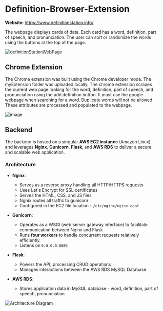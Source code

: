 # Definition-Browser-Extension
**Website:** https://www.definitionstation.info/

The webpage displays cards of data. Each card has a word, definition, part of speech, and pronunciation. The user can sort or randomize the words using the buttons at the top of the page.

![definitionStationWebPage](https://github.com/user-attachments/assets/06450908-7a56-4ca7-a23b-de0f3dba2a94)


## Chrome Extension
The Chrome extension was built using the Chrome developer mode. The myExtension folder was uploaded locally. The chrome extension scrapes the current web page looking for the word, definition, part of speech, and pronunciation using the add definition button. It must use the google webpage when searching for a word. Duplicate words will not be allowed. These attributes are processed and populated to the webpage. 

![image](https://github.com/user-attachments/assets/8130a763-3f2f-4a45-960b-3b721602fff0)

## Backend
The backend is hosted on a singular **AWS EC2 instance** (Amazon Linux) and leverages **Nginx**, **Gunicorn**, **Flask**, and **AWS RDS** to deliver a secure and scalable web application.

### Architecture

- **Nginx**:
   - Serves as a reverse proxy handling all HTTP/HTTPS requests
   - Uses Let's Encrypt for SSL certificates
   - Serves the HTML, CSS, and JS files
   - Ngnix routes all traffic to gunicorn
   - Configured in the EC2 file location - `/etc/nginx/nginx.conf`
 
- **Gunicorn**:
   - Operates as a WSGI (web server gateway interface) to facilitate communication between Nginx and Flask
   - Runs **four workers** to handle concurrent requests relatively efficiently.
   - Listens on `0.0.0.0:8080`
 
- **Flask**:
   - Powers the API, processing CRUD operations
   - Manages interactions between the AWS RDS MySQL Database

- **AWS RDS**:
   - Stores application data in MySQL database - word, definition, part of speech, pronunciation

 ![Architecture Diagram](https://github.com/user-attachments/assets/30cbac00-1f6e-4e26-be0a-49534802bfb5)
